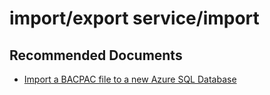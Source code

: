<properties
	pageTitle="import/export service/import"
	description="import/export service/import"
	service="microsoft.sql"
	resource="servers"
	authors="aashu"
	displayOrder=""
	selfHelpType="generic"
	supportTopicIds="31980422"
	resourceTags=""
	productPesIds="13491"
	cloudEnvironments="public"
/>

# import/export service/import

## **Recommended Documents**

* [Import a BACPAC file to a new Azure SQL Database](https://docs.microsoft.com/azure/sql-database/sql-database-import)
